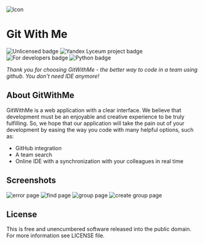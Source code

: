 ![Icon](https://i.imgur.com/2pCx0WO.png)
# Git With Me
![Unlicensed badge](https://img.shields.io/badge/U-nlicensed-green) ![Yandex Lyceum project badge](https://img.shields.io/badge/YL-project-red) ![For developers badge](https://img.shields.io/badge/For-Developers-white) ![Python badge](https://img.shields.io/badge/-Python-blue)

*Thank you for choosing GitWithMe - the better way to code in a team using github. You don't need IDE anymore!*

## About GitWithMe
GitWithMe is a web application with a clear interface. We believe that development must be an enjoyable and creative experience to be truly fulfilling. So, we hope that our application  will take the pain out of your development by easing the way you code with many helpful options, such as:
 - GitHub integration
 - A team search
 - Online IDE with a synchronization with your colleagues in real time

## Screenshots
![error page](https://i.imgur.com/m1vQIhx.png)
![find page](https://i.imgur.com/yt78v8H.png)
![group page](https://i.imgur.com/sO27geq.png)
![create group page](https://i.imgur.com/q3OhE2r.png)
## License
This is free and unencumbered software released into the public domain. For more information see LICENSE file.
